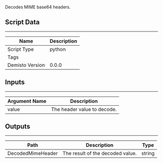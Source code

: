 Decodes MIME base64 headers.

## Script Data
---

| **Name** | **Description** |
| --- | --- |
| Script Type | python |
| Tags |  |
| Demisto Version | 0.0.0 |

## Inputs
---

| **Argument Name** | **Description** |
| --- | --- |
| value | The header value to decode. |

## Outputs
---

| **Path** | **Description** | **Type** |
| --- | --- | --- |
| DecodedMimeHeader | The result of the decoded value. | string |
